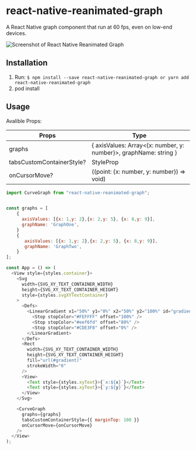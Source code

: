 # react-native-reanimated-graph

A React Native graph component that run at 60 fps, even on low-end devices.

![Screenshot of React Native Reanimated Graph](https://firebasestorage.googleapis.com/v0/b/publicimage-6ea8e.appspot.com/o/react-native-reanimated-graph.gif?alt=media&token=e0874a8b-2a42-47aa-a96b-e64071f7fbe1)

## Installation

1. Run: `$ npm install --save react-native-reanimated-graph or yarn add react-native-reanimated-graph`
2. pod install

## Usage

Avalible Props:

| Props                     | Type                                                             |
| ------------------------- | ---------------------------------------------------------------- |
| graphs                    | { axisValues: Array<{x: number, y: number}>, graphName: string } |
| tabsCustomContainerStyle? | StyleProp<ViewStyle>                                             |
| onCursorMove?             | ((point: {x: number, y: number}) => void)                        |

```js
import CurveGraph from "react-native-reanimated-graph";


const graphs = [
    {
      axisValues: [{x: 1,y: 2},{x: 2,y: 5}, {x: 8,y: 9}],
      graphName: 'GraphOne',
    }
    {
       axisValues: [{x: 1,y: 2},{x: 2,y: 5}, {x: 8,y: 9}],
       graphName: 'GraphTwo',
    }
];

const App = () => (
  <View style={styles.container}>
    <Svg
      width={SVG_XY_TEXT_CONTAINER_WIDTH}
      height={SVG_XY_TEXT_CONTAINER_HEIGHT}
      style={styles.svgXYTextContainer}
    >
      <Defs>
        <LinearGradient x1="50%" y1="0%" x2="50%" y2="100%" id="gradient">
          <Stop stopColor="#FEFFFF" offset="100%" />
          <Stop stopColor="#eef6fd" offset="80%" />
          <Stop stopColor="#CDE3F8" offset="0%" />
        </LinearGradient>
      </Defs>
      <Rect
        width={SVG_XY_TEXT_CONTAINER_WIDTH}
        height={SVG_XY_TEXT_CONTAINER_HEIGHT}
        fill="url(#gradient)"
        strokeWidth="0"
      />
      <View>
        <Text style={styles.xyText}>{`x:${x}`}</Text>
        <Text style={styles.xyText}>{`y:${y}`}</Text>
      </View>
    </Svg>

    <CurveGraph
      graphs={graphs}
      tabsCustomContainerStyle={{ marginTop: 100 }}
      onCursorMove={onCursorMove}
    />
  </View>
);
```
